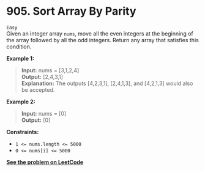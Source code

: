 # 905. Sort Array By Parity

`Easy` <br />
Given an integer array `nums`, move all the even integers at the beginning of the array followed by all the odd integers.
Return any array that satisfies this condition.

**Example 1:**

> **Input:** nums = [3,1,2,4] <br />
> **Output:** [2,4,3,1] <br />
> **Explanation:** The outputs [4,2,3,1], [2,4,1,3], and [4,2,1,3] would also be accepted.

**Example 2:**

> **Input:** nums = [0] <br />
> **Output:** [0]

**Constraints:**

- `1 <= nums.length <= 5000`
- `0 <= nums[i] <= 5000`

[**See the problem on LeetCode**](https://leetcode.com/problems/sort-array-by-parity/)